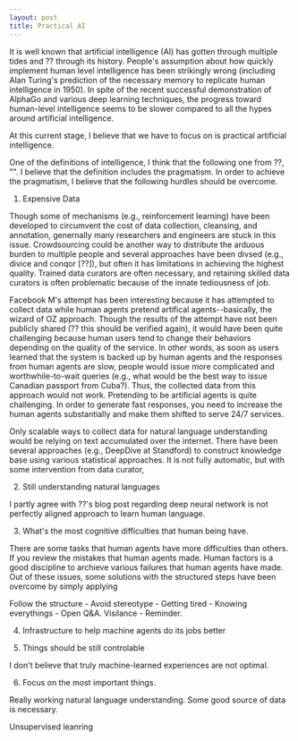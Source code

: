 ```yaml
---
layout: post
title: Practical AI
---
```


It is well known that artificial intelligence (AI) has gotten through multiple tides and ?? through its history. People's assumption about how quickly implement human level intelligence has been strikingly wrong (including Alan Turing's prediction of the necessary memory to replicate human intelligence in 1950). In spite of the recent successful demonstration of AlphaGo and various deep learning techniques, the progress toward human-level intelligence seems to be slower compared to all the hypes around artificial intelligence.

At this current stage, I believe that we have to focus on is practical artificial intelligence. 

One of the definitions of intelligence, I think that the following one from ??, "". I believe that the definition includes the pragmatism. In order to achieve the pragmatism, I believe that the following hurdles should be overcome.

1. Expensive Data

Though some of mechanisms (e.g., reinforcement learning) have been developed to circumvent the cost of data collection, cleansing, and annotation, genernally many researchers and engineers are stuck in this issue. Crowdsourcing could be another way to distribute the arduous burden to multiple people and several approaches have been divsed (e.g., divice and conqor [??]), but often it has limitations in achieving the highest quality. Trained data curators are often necessary, and retaining skilled data curators is often problematic because of the innate tediousness of job.

Facebook M's attempt has been interesting because it has attempted to collect data while human agents pretend artifical agents--basically, the wizard of OZ approach. Though the results of the attempt have not been publicly shared (?? this should be verified again), it would have been quite challenging because human users tend to change their behaviors depending on the quality of the service. In other words, as soon as users learned that the system is backed up by human agents and the responses from human agents are slow, people would issue more complicated and worthwhile-to-wait queries (e.g., what would be the best way to issue Canadian passport from Cuba?). Thus, the collected data from this approach would not work. Pretending to be artificial agents is quite challenging. In order to generate fast responses, you need to increase the human agents substantially and make them shifted to serve 24/7 services.

Only scalable ways to collect data for natural language understanding would be relying on text accumulated over the internet. There have been several approaches (e.g., DeepDive at Standford) to construct knowledge base using various statistical approaches. It is not fully automatic, but with some intervention from data curator, 

2. Still understanding natural languages

I partly agree with ??'s blog post regarding deep neural network is not perfectly aligned approach to learn human language. 

3. What's the most cognitive difficulties that human being have.

There are some tasks that human agents have more difficulties than others. If you review the mistakes that human agents made. Human factors is a good discipline to archieve various failures that human agents have made. Out of these issues, some solutions with the structured steps have been overcome by simply applying 

Follow the structure - 
Avoid stereotype - 
Getting tired - 
Knowing everythings - Open Q&A. 
Visilance - Reminder.

4. Infrastructure to help machine agents do its jobs better

5. Things should be still controlable

I don't believe that truly machine-learned experiences are not optimal. 

6. Focus on the most important things.

Really working natural language understanding. Some good source of data is necessary.

Unsupervised leanring